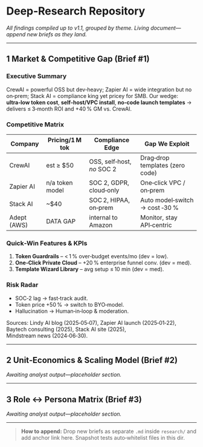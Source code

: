 # Deep‑Research Repository

_All findings compiled up to v1.1, grouped by theme.  Living document—append new briefs as they land._

---

## 1 Market & Competitive Gap (Brief #1)

### Executive Summary
CrewAI = powerful OSS but dev‑heavy; Zapier AI = wide integration but no on‑prem; Stack AI = compliance king yet pricey for SMB.  Our wedge: **ultra‑low token cost**, **self‑host/VPC install**, **no‑code launch templates** → delivers ≤ 3‑month ROI and +40 % GM vs. CrewAI.

### Competitive Matrix
| Company | Pricing/1 M tok | Compliance Edge | Gap We Exploit |
|---------|-----------------|-----------------|----------------|
| CrewAI | est ≥ $50 | OSS, self‑host, _no_ SOC 2 | Drag‑drop templates (zero code) |
| Zapier AI | n/a token model | SOC 2, GDPR, cloud‑only | One‑click VPC / on‑prem |
| Stack AI | ~$40 | SOC 2, HIPAA, on‑prem | Auto model‑switch → cost ‑30 % |
| Adept (AWS) | DATA GAP | internal to Amazon | Monitor, stay API‑centric |

### Quick‑Win Features & KPIs
1. **Token Guardrails** – < 1 % over‑budget events/mo (dev = low).  
2. **One‑Click Private Cloud** – +20 % enterprise funnel conv. (dev = med).  
3. **Template Wizard Library** – avg setup ≤ 10 min (dev = med).

### Risk Radar
* SOC‑2 lag → fast‑track audit.  
* Token price +50 % → switch to BYO‑model.  
* Hallucination → Human‑in‑loop & moderation.

Sources: Lindy AI blog (2025‑05‑07), Zapier AI launch (2025‑01‑22), Baytech consulting (2025), Stack AI site (2025), Mindstream news (2024‑06‑30).

---

## 2 Unit‑Economics & Scaling Model (Brief #2)

*Awaiting analyst output—placeholder section.*

---

## 3 Role ↔ Persona Matrix (Brief #3)

*Awaiting analyst output—placeholder section.*

---

> **How to append:** Drop new briefs as separate `.md` inside `research/` and add anchor link here.  Snapshot tests auto‑whitelist files in this dir.

